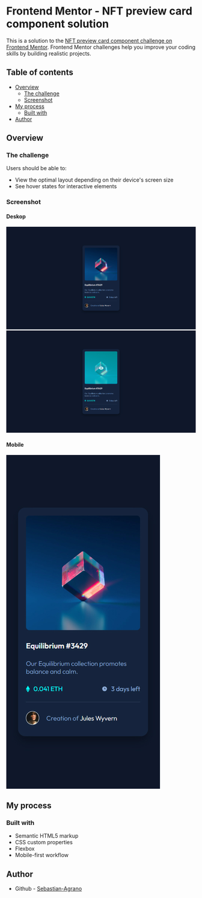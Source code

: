 # Frontend Mentor - NFT preview card component solution

This is a solution to the [NFT preview card component challenge on Frontend Mentor](https://www.frontendmentor.io/challenges/nft-preview-card-component-SbdUL_w0U). Frontend Mentor challenges help you improve your coding skills by building realistic projects. 

## Table of contents

- [Overview](#overview)
  - [The challenge](#the-challenge)
  - [Screenshot](#screenshot)
- [My process](#my-process)
  - [Built with](#built-with)
- [Author](#author)

## Overview

### The challenge

Users should be able to:

- View the optimal layout depending on their device's screen size
- See hover states for interactive elements

### Screenshot

#### Deskop
![](./screenshots/deskop-screenshot1.jpg)
![](./screenshots/deskop-screenshot2.jpg)

#### Mobile
![](./screenshots/mobile-screenshot1.jpg)

## My process

### Built with

- Semantic HTML5 markup
- CSS custom properties
- Flexbox
- Mobile-first workflow

## Author

- Github - [Sebastian-Agrano](https://github.com/Sebastian-Agrano)